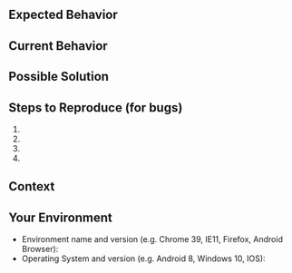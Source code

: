 <!--- DO NOT delete anything in this issue -->
<!--- DO NOT delete anything in this issue -->
<!--- DO NOT delete anything in this issue -->
<!--- Section without answser is OK -->
<!--- Chinese is also OK -->
<!--- Provide information as many as possible -->
<!--- Provide a general summary of the issue in the Title above -->

## Expected Behavior
<!--- If you're describing a bug, tell us what should happen -->
<!--- If you're suggesting a change/improvement, tell us how it should work -->
<!--- For example, how should the post/content looks like -->
<!--- Type below this line -->


## Current Behavior
<!--- If describing a bug, tell us what happens instead of the expected behavior -->
<!--- If suggesting a change/improvement, explain the difference from current behavior -->
<!--- For example, 404 error occured, a blog is missing, wrong title/content, strange format of text -->
<!--- Type below this line -->


## Possible Solution
<!--- Not required -->
<!--- Not obligatory, but suggest a fix/reason for the bug, -->
<!--- or ideas how to implement the addition or change -->
<!--- For example, remove/add something -->
<!--- Type below this line -->


## Steps to Reproduce (for bugs)
<!--- Provide a link to a live example, or an unambiguous set of steps to -->
<!--- reproduce this bug. Include code to reproduce, if relevant -->
<!--- Provide a link to the bot page -->
<!--- Type below this line -->
1.
2.
3.
4.


## Context
<!--- How has this issue affected you? What are you trying to accomplish? -->
<!--- Providing context helps us come up with a solution that is most useful in the real world -->
<!--- Or any details that will help us to solve the issue -->
<!--- Type below this line -->


## Your Environment
<!--- Include as many relevant details about the environment you experienced the bug in -->
<!--- Type below this line -->
* Environment name and version (e.g. Chrome 39, IE11, Firefox, Android Browser):
* Operating System and version (e.g. Android 8, Windows 10, IOS):
